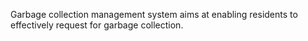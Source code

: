 Garbage collection management system aims at enabling residents to effectively request for garbage collection.
